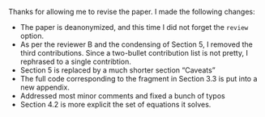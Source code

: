Thanks for allowing me to revise the paper. I made the following changes:

* The paper is deanonymized, and this time I did not forget the `review` option.
* As per the reviewer B and the condensing of Section 5, I removed the third contributions. Since a two-bullet contribution list is not pretty, I rephrased to a single contribtion.
* Section 5 is replaced by a much shorter section “Caveats”
* The full code corresponding to the fragment in Section 3.3 is put into a new appendix.
* Addressed most minor comments and fixed a bunch of typos
* Section 4.2 is more explicit the set of equations it solves.
